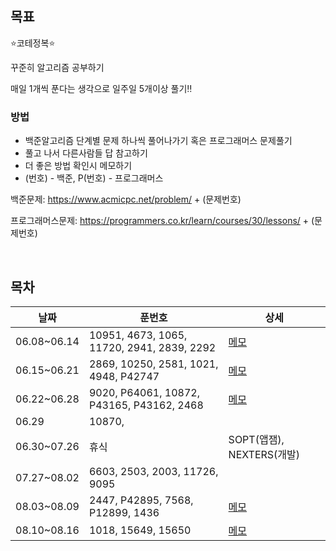 ## 목표
⭐️코테정복⭐️

꾸준히 알고리즘 공부하기

매일 1개씩 푼다는 생각으로 일주일 5개이상 풀기‼️

### 방법

* 백준알고리즘 단계별 문제 하나씩 풀어나가기 혹은 프로그래머스 문제풀기
* 풀고 나서 다른사람들 답 참고하기
* 더 좋은 방법 확인시 메모하기
* (번호) - 백준, P(번호) - 프로그래머스



백준문제: https://www.acmicpc.net/problem/ + (문제번호)

프로그래머스문제: https://programmers.co.kr/learn/courses/30/lessons/ + (문제번호)

<br>

## 목차

| 날짜 | 푼번호 | 상세 |
|----|----|----|
|06.08~06.14|10951, 4673, 1065, 11720, 2941, 2839, 2292|[메모](./ReadMeList/202006080614.md)|
|06.15~06.21|2869, 10250, 2581, 1021, 4948, P42747|[메모](./ReadMeList/202006150621.md)|
|06.22~06.28|9020, P64061, 10872, P43165, P43162, 2468|[메모](./ReadMeList/202006220628.md)|
|06.29|10870, ||
|06.30~07.26| 휴식 | SOPT(앱잼), NEXTERS(개발) |
|07.27~08.02| 6603, 2503, 2003, 11726, 9095 ||
|08.03~08.09| 2447, P42895, 7568, P12899, 1436 |[메모](./ReadMeList/202008030809.md)|
|08.10~08.16| 1018, 15649, 15650 |[메모](./ReadMeList/202008100816.md)|

